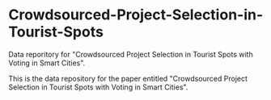 # Crowdsourced-Project-Selection-in-Tourist-Spots
Data reporitory for "Crowdsourced Project Selection in Tourist Spots with Voting in Smart Cities".

This is the data repository for the paper entitled "Crowdsourced Project Selection in Tourist Spots with Voting in Smart Cities".

